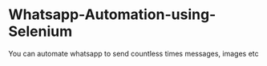 # Whatsapp-Automation-using-Selenium
You can automate whatsapp to send countless times messages, images etc
